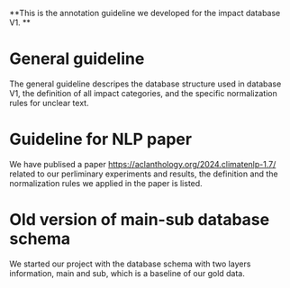 **This is the annotation guideline we developed for the impact database V1. **

# General guideline
The general guideline descripes the database structure used in database V1, the definition of all impact categories, and the specific normalization rules for unclear text.

# Guideline for NLP paper
We have publised a paper https://aclanthology.org/2024.climatenlp-1.7/ related to our perliminary experiments and results, the definition and the normalization rules we applied in the paper is listed.

# Old version of main-sub database schema
We started our project with the database schema with two layers information, main and sub, which is a baseline of our gold data.
